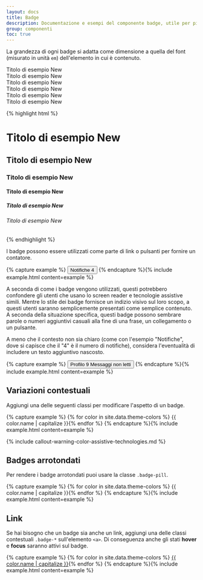 ```yaml
---
layout: docs
title: Badge
description: Documentazione e esempi del componente badge, utile per piccoli contatori e etichette.
group: componenti
toc: true
---
```


La grandezza di ogni badge si adatta come dimensione a quella del font (misurato in unità `em`) dell'elemento in cui è contenuto.

<div class="bd-example">
<div class="h1">Titolo di esempio <span class="badge badge-secondary">New</span></div>
<div class="h2">Titolo di esempio <span class="badge badge-secondary">New</span></div>
<div class="h3">Titolo di esempio <span class="badge badge-secondary">New</span></div>
<div class="h4">Titolo di esempio <span class="badge badge-secondary">New</span></div>
<div class="h5">Titolo di esempio <span class="badge badge-secondary">New</span></div>
<div class="h6">Titolo di esempio <span class="badge badge-secondary">New</span></div>
</div>

{% highlight html %}

<h1>Titolo di esempio <span class="badge badge-secondary">New</span></h1>
<h2>Titolo di esempio <span class="badge badge-secondary">New</span></h2>
<h3>Titolo di esempio <span class="badge badge-secondary">New</span></h3>
<h4>Titolo di esempio <span class="badge badge-secondary">New</span></h4>
<h5>Titolo di esempio <span class="badge badge-secondary">New</span></h5>
<h6>Titolo di esempio <span class="badge badge-secondary">New</span></h6>
{% endhighlight %}

I badge possono essere utilizzati come parte di link o pulsanti per fornire un contatore.

{% capture example %}
<button type="button" class="btn btn-primary">
Notifiche <span class="badge badge-light">4</span>
</button>
{% endcapture %}{% include example.html content=example %}

A seconda di come i badge vengono utilizzati, questi potrebbero confondere gli utenti che usano lo screen reader e tecnologie assistive simili. Mentre lo stile dei badge fornisce un indizio visivo sul loro scopo, a questi utenti saranno semplicemente presentati come semplice contenuto. A seconda della situazione specifica, questi badge possono sembrare parole o numeri aggiuntivi casuali alla fine di una frase, un collegamento o un pulsante.

A meno che il contesto non sia chiaro (come con l'esempio "Notifiche", dove si capisce che il "4" è il numero di notifiche), considera l'eventualità di includere un testo aggiuntivo nascosto.

{% capture example %}
<button type="button" class="btn btn-primary">
Profilo <span class="badge badge-light">9</span>
<span class="sr-only">Messaggi non letti</span>
</button>
{% endcapture %}{% include example.html content=example %}

## Variazioni contestuali

Aggiungi una delle seguenti classi per modificare l'aspetto di un badge.

{% capture example %}
{% for color in site.data.theme-colors %}
<span class="badge badge-{{ color.name }}">{{ color.name | capitalize }}</span>{% endfor %}
{% endcapture %}{% include example.html content=example %}

{% include callout-warning-color-assistive-technologies.md %}

## Badges arrotondati

Per rendere i badge arrotondati puoi usare la classe `.badge-pill`.

{% capture example %}
{% for color in site.data.theme-colors %}
<span class="badge badge-pill badge-{{ color.name }}">{{ color.name | capitalize }}</span>{% endfor %}
{% endcapture %}{% include example.html content=example %}

## Link

Se hai bisogno che un badge sia anche un link, aggiungi una delle classi contestuali `.badge-*` sull'elemento `<a>`. Di conseguenza anche gli stati **hover** e **focus** saranno attivi sul badge.

{% capture example %}
{% for color in site.data.theme-colors %}
<a href="#" class="badge badge-{{ color.name }}">{{ color.name | capitalize }}</a>{% endfor %}
{% endcapture %}{% include example.html content=example %}
